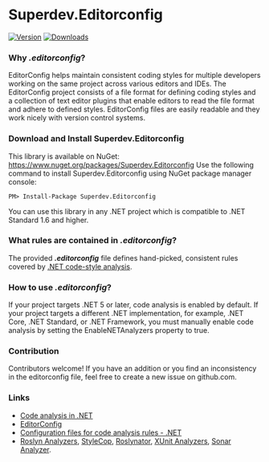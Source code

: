 # Superdev.Editorconfig
[![Version](https://img.shields.io/nuget/v/Superdev.Editorconfig.svg)](https://www.nuget.org/packages/Superdev.Editorconfig)  [![Downloads](https://img.shields.io/nuget/dt/Superdev.Editorconfig.svg)](https://www.nuget.org/packages/Superdev.Editorconfig)

### Why _.editorconfig_?
EditorConfig helps maintain consistent coding styles for multiple developers working on the same project across various editors and IDEs. The EditorConfig project consists of a file format for defining coding styles and a collection of text editor plugins that enable editors to read the file format and adhere to defined styles. EditorConfig files are easily readable and they work nicely with version control systems.

### Download and Install Superdev.Editorconfig
This library is available on NuGet: https://www.nuget.org/packages/Superdev.Editorconfig
Use the following command to install Superdev.Editorconfig using NuGet package manager console:

    PM> Install-Package Superdev.Editorconfig

You can use this library in any .NET project which is compatible to .NET Standard 1.6 and higher.

### What rules are contained in _.editorconfig_?
The provided _**.editorconfig**_ file defines hand-picked, consistent rules covered by [.NET code-style analysis](https://docs.microsoft.com/en-us/dotnet/fundamentals/code-analysis/style-rules/).

### How to use _.editorconfig_?
If your project targets .NET 5 or later, code analysis is enabled by default.
If your project targets a different .NET implementation, for example, .NET Core, .NET Standard, or .NET Framework, you must manually enable code analysis by setting the EnableNETAnalyzers property to true.

### Contribution
Contributors welcome! If you have an addition or you find an inconsistency in the editorconfig file, feel free to create a new issue on github.com.

### Links
- [Code analysis in .NET](https://docs.microsoft.com/en-us/dotnet/fundamentals/code-analysis/overview)
- [EditorConfig](https://editorconfig.org/)
- [Configuration files for code analysis rules - .NET](https://docs.microsoft.com/en-us/dotnet/fundamentals/code-analysis/configuration-files)
- [Roslyn Analyzers](https://docs.microsoft.com/en-us/visualstudio/code-quality/roslyn-analyzers-overview?view=vs-2022), [StyleCop](https://www.nuget.org/packages/StyleCop.Analyzers/), [Roslynator](https://www.nuget.org/packages/Roslynator.Analyzers/), [XUnit Analyzers](https://www.nuget.org/packages/xunit.analyzers/), [Sonar Analyzer](https://www.nuget.org/packages/SonarAnalyzer.CSharp/).
